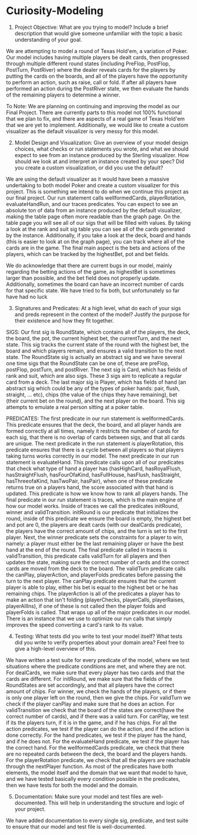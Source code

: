 # Curiosity-Modeling

1. Project Objective: What are you trying to model? Include a brief description that would give someone unfamiliar with the topic a basic understanding of your goal.

We are attempting to model a round of Texas Hold'em, a variation of Poker. Our model includes having multiple players be dealt cards, then progressed through multiple different round states (including PreFlop, PostFlop, PostTurn, PostRiver) where the dealer reveals cards for the players by putting the cards on the boards, and all of the players have the opportunity to perform an action, such as raise, call or fold. If after all players have performed an action during the PostRiver state, we then evaluate the hands of the remaining players to determine a winner.

To Note: We are planning on continuing and improving the model as our Final Project. There are currently parts to this model not 100% functional that we plan to fix, and there are aspects of a real game of Texas Hold'em that we are yet to implement. Additionally, we would like to create a custom visualizer as the default visualizer is very messy for this model.

2. Model Design and Visualization: Give an overview of your model design choices, what checks or run statements you wrote, and what we should expect to see from an instance produced by the Sterling visualizer. How should we look at and interpret an instance created by your spec? Did you create a custom visualization, or did you use the default?

We are using the default visualizer as it would have been a massive undertaking to both model Poker and create a custom visualizer for this project. This is something we intend to do when we continue this project as our final project. Our run statement calls wellformedCards, playerRotation, evaluateHandRun, and our traces predicates. You can expect to see an absolute ton of data from an instance produced by the default visualizer, making the table page often more readable than the graph page. On the table page you will see all of our sigs that will be filled with values. By taking a look at the rank and suit sig table you can see all of the cards generated by the instance. Additionally, if you take a look at the deck, board and hands (this is easier to look at on the graph page), you can track where all of the cards are in the game. The final main aspect is the bets and actions of the players, which can be tracked by the highestBet, pot and bet fields. 

We do acknowledge that there are current bugs in our model, mainly regarding the betting actions of the game, as highestBet is sometimes larger than possible, and the bet field does not properly update. Additionally, sometimes the board can have an incorrect number of cards for that specific state. We have tried to fix both, but unfortunately so far have had no luck 

3. Signatures and Predicates: At a high level, what do each of your sigs and preds represent in the context of the model? Justify the purpose for their existence and how they fit together.

SIGS: Our first sig is RoundState, which contains all of the players, the deck, the board, the pot, the current highest bet, the currentTurn, and the next state. This sig tracks the current state of the round with the highest bet, the board and which players remain, and ensures a valid transition to the next state. The RoundState sig is actually an abstract sig and we have several one time sigs that the RoundState can be one of, these are preFlop, postFlop, postTurn, and postRiver. The next sig is Card, which has fields of rank and suit, which are also sigs. These 3 sigs aim to replicate a regular card from a deck. The last major sig is Player, which has fields of hand (an abstract sig which could be any of the types of poker hands: pair, flush, straight, ... etc), chips (the value of the chips they have remaining), bet (their current bet on the round), and the next player on the board. This sig attempts to emulate a real person sitting at a poker table. 

PREDICATES: 
The first predicate in our run statement is wellformedCards. This predicate ensures that the deck, the board, and all player hands are formed correctly at all times, namely it restricts the number of cards for each sig, that there is no overlap of cards between sigs, and that all cards are unique. The next predicate in the run statement is playerRotation, this predicate ensures that there is a cycle between all players so that players taking turns works correctly in our model. The next predicate in our run statement is evaluateHand. This predicate calls upon all of our predicates that check what type of hand a player has (hasHighCard, hasRoyalFlush, hasStraightFlush, hasFourOfaKind, hasFullHouse, hasFlush, hasStraight, hasThreeofaKind, hasTwoPair, hasPair), when one of these predicate returns true on a players hand, the score associated with that hand is updated. This predicate is how we know how to rank all players hands. The final predicate in our run statement is traces, which is the main engine of how our model works. Inside of traces we call the predicates initRound, winner and validTransition. initRound is our predicate that initializes the round, inside of this predicate we ensure the board is empty, the highest bet and pot are 0, the players are dealt cards (with our dealCards predicate), the players have the correct amount of chips, and the turn is set to the first player. Next, the winner predicate sets the constraints for a player to win, namely: a player must either be the last remaining player or have the best hand at the end of the round. The final predicate called in traces is validTransition, this predicate calls validTurn for all players and then updates the state, making sure the correct number of cards and the correct cards are moved from the deck to the board. The validTurn predicate calls the canPlay, playerAction, and playerFolds predicates before passing the turn to the next player. The canPlay predicate ensures that the current player is able to play, either his bet is equal to the highest bet or he has remaining chips. The playerAction is all of the predicates a player has to make an action that isn't folding (playerChecks, playerCalls, playerRaises, playerAllIns), if one of these is not called then the player folds and playerFolds is called. That wraps up all of the major predicates in our model. There is an instance that we use to optimize our run calls that simply improves the speed converting a card's rank to its value. 

4. Testing: What tests did you write to test your model itself? What tests did you write to verify properties about your domain area? Feel free to give a high-level overview of this.

We have written a test suite for every predicate of the model, where we test situations where the predicate conditions are met, and where they are not. For dealCards, we make sure that every player has two cards and that the cards are different. For initRound, we make sure that the fields of the RoundStates are set accordingly, and that all players have the correct amount of chips. For winner, we check the hands of the players, or if there is only one player left on the round, then we give the chips. For validTurn we check if the player canPlay and make sure that he does an action. For validTransition we check that the board of the states are correct(have the correct number of cards), and if there was a valid turn. For canPlay, we test if its the players turn, if it is in the game, and if he has chips. For all the action predicates, we test if the player can do the action, and if the action is done correctly. For the hand predicates, we test if the player has the hand, and if he does not. For the evaluateHand predicate, we test if the player has the correct hand. For the wellformedCards predicate, we check that there are no repeated cards between the deck, the board and the players hands. For the playerRotation predicate, we check that all the players are reachable through the nextPlayer function. As most of the predicates have both elements, the model itself and the domain that we want that model to have,  and we have tested basically every condition possible in the predicates, then we have tests for both the model and the domain.

5. Documentation: Make sure your model and test files are well-documented. This will help in understanding the structure and logic of your project.

We have added documentation to every single sig, predicate, and test suite to ensure that our model and test file is well-documented. 